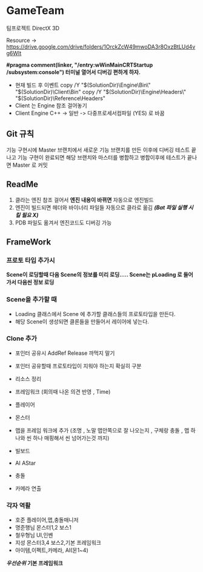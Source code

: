 # GameTeam
팀프로젝트 DirectX 3D



Resource -> https://drive.google.com/drive/folders/1OrckZcW49mwoDA3r8OxzBtLUd4vg6WIt

**#pragma comment(linker, "/entry:wWinMainCRTStartup /subsystem:console") 터미널 열어서 디버깅 편하게 하자.** 

* 현재 빌드 후 이벤트
copy /Y "$(SolutionDir)\Engine\Bin\" "$(SolutionDir)\Client\Bin\" 
copy /Y "$(SolutionDir)\Engine\Headers\" "$(SolutionDir)\Reference\Headers\"
* Client 는 Engine 참조 걸어놓기
* Client Engine C++ ->  일반 -> 다중프로세서컴파일 (YES) 로 바꿈

## Git 규칙
기능 구현시에 Master 브랜치에서 새로운 기능 브랜치를 만든 이후에
디버깅 테스트 끝나고 기능 구현이 완료되면 해당 브랜치와 마스터를 병합하고 
병합이후에 테스트가 끝나면 Master 로 커밋

## ReadMe
1. 클라는 엔진 참조 걸어서 **엔진 내용이 바뀌면** 자동으로 엔진빌드
2. 엔진이 빌드되면 헤더와 바이너리 파일들 자동으로 클라로 옮김 ***(Bat 파일 실행 시킬 필요 X)***
3. PDB 파일도 옮겨서 엔진코드도 디버깅 가능

## FrameWork
### 프로토 타입 추가시
**Scene이 로딩할때 다음 Scene의 정보를 미리 로딩..... Scene는 pLoading 로 들어가서 다음씬 정보 로딩**

### Scene을 추가할 때
* Loading 클래스에서 Scene 에 추가할 클래스들의 프로토타입을 만든다.
* 해당 Scene이 생성되면 클론들을 만들어서 레이어에 넣는다.

### Clone 추가
* 포인터 공유시 AddRef Release 까먹지 말기
* 포인터 공유할때 프로토타입이 지워야 하는지 확실히 구분

* 리소스 정리
* 프레임워크 (회의때 나온 의견 반영 , Time)
* 플레이어
* 몬스터
* 맵을 프레임 워크에 추가 (조명 , 노말 맵안쪽으로 잘 나오는지 , 구체랑 충돌 , 맵 하나와 씬 하나 매핑해서 씬 넘어가는것 까지)
* 빌보드 
* AI AStar
* 충돌
* 카메라 연출


### 각자 역활
* 호준 플레이어,맵,충돌매니저
* 명준행님 몬스터1,2 보스1
* 철우형님 UI,인벤
* 지성 몬스터3,4 보스2,기본 프레임워크
* 아이템,이펙트,카메라, AI(몬1~4)

***우선순위***
**기본 프레임워크**
